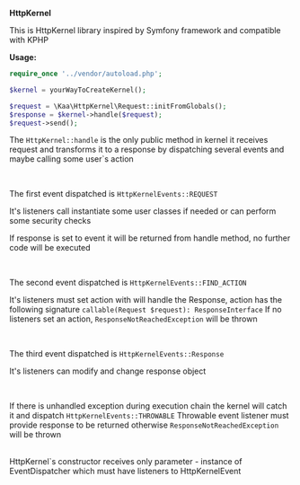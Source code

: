 <b>HttpKernel</b>

This is HttpKernel library inspired by Symfony framework and compatible with KPHP

<b>Usage:</b>

```php
require_once '../vendor/autoload.php';

$kernel = yourWayToCreateKernel();

$request = \Kaa\HttpKernel\Request::initFromGlobals();
$response = $kernel->handle($request);
$request->send();
```

The `HttpKernel::handle` is the only public method in kernel it receives request and transforms it to a response
by dispatching several events and maybe calling some user`s action

<br/>

The first event dispatched is ```HttpKernelEvents::REQUEST```

It's listeners call instantiate some user classes if needed or can perform some security checks

If response is set to event it will be returned from handle method, no further code will be executed

<br/>

The second event dispatched is ```HttpKernelEvents::FIND_ACTION```

It's listeners must set action with will handle the Response, action has the following
signature `callable(Request $request): ResponseInterface`
If no listeners set an action, `ResponseNotReachedException` will be thrown

<br/>

The third event dispatched is ```HttpKernelEvents::Response```

It's listeners can modify and change response object

<br/>

If there is unhandled exception during execution chain the kernel will catch it and dispatch
```HttpKernelEvents::THROWABLE```
Throwable event listener must provide response to be returned otherwise `ResponseNotReachedException` will be thrown

<br/>
HttpKernel`s constructor receives only parameter - instance of EventDispatcher which must have listeners to HttpKernelEvent
